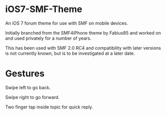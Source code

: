 iOS7-SMF-Theme
==============

An iOS 7 forum theme for use with SMF on mobile devices.

Initially branched from the SMF4iPhone theme by Fabius85 and worked on and used privately for a number of years.

This has been used with SMF 2.0 RC4 and compatibility with later versions is not currently known, but is to be investigated at a later date.

Gestures
==============

Swipe left to go back.

Swipe right to go forward.

Two finger tap inside topic for quick reply.
